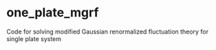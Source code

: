 # one_plate_mgrf
Code for solving modified Gaussian renormalized fluctuation theory for single plate system
